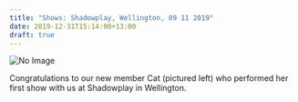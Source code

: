 ```yaml
---
title: "Shows: Shadowplay, Wellington, 09 11 2019"
date: 2019-12-31T15:14:00+13:00
draft: true
---
```


![No Image](/images/welly.jpg)

Congratulations to our new member Cat (pictured left) who performed her first show with us at Shadowplay in Wellington.





